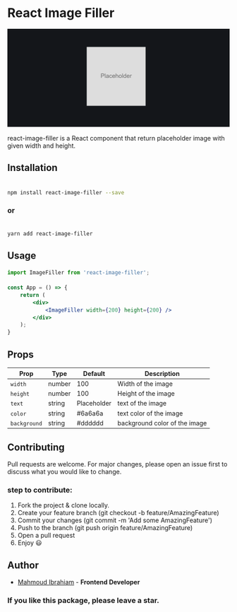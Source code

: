 

# React Image Filler

![react-image-filler](./preview.png)

react-image-filler is a React component that return placeholder image with given width and height.

## Installation

```bash

npm install react-image-filler --save

```

### or

```bash

yarn add react-image-filler

```

## Usage

```jsx
import ImageFiller from 'react-image-filler';

const App = () => {
    return (
        <div>
            <ImageFiller width={200} height={200} />
        </div>
    );
}
```

## Props

| Prop | Type | Default | Description |
| --- | --- | --- | --- |
| `width` | number | 100 | Width of the image |
| `height` | number | 100 | Height of the image |
| `text` | string | Placeholder | text of the image |
| `color` | string | #6a6a6a | text color of the image |
| `background` | string | #dddddd | background color of the image |

## Contributing

Pull requests are welcome. For major changes, please open an issue first to discuss what you would like to change.

### step to contribute:

1. Fork the project & clone locally.
2. Create your feature branch (git checkout -b feature/AmazingFeature)
3. Commit your changes (git commit -m 'Add some AmazingFeature')
4. Push to the branch (git push origin feature/AmazingFeature)
5. Open a pull request
6. Enjoy 😃

## Author

- [Mahmoud Ibrahiam](https://www.linkedin.com/in/mahmoud-ibrahiam) - **Frontend Developer**

### If you like this package, please leave a star.


